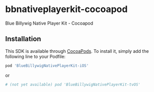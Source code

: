# bbnativeplayerkit-cocoapod
Blue Billywig Native Player Kit - Cocoapod

## Installation

This SDK is available through [CocoaPods](https://cocoapods.org). To install
it, simply add the following line to your Podfile:

```ruby
pod 'BlueBillywigNativePlayerKit-iOS'
```
or

```ruby
# (not yet available) pod 'BlueBillywigNativePlayerKit-tvOS'
```
